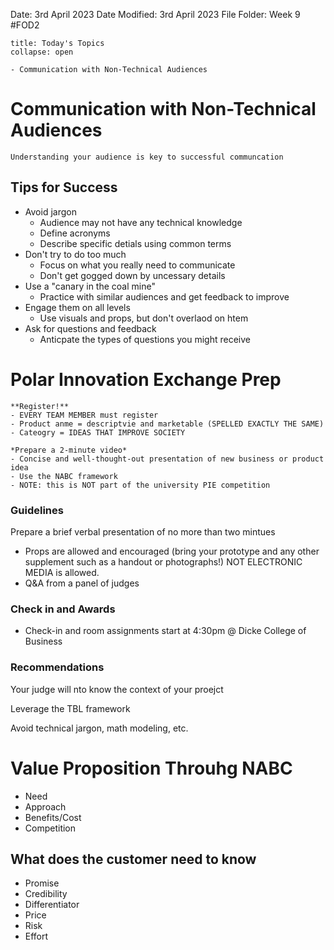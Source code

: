 Date: 3rd April 2023
Date Modified: 3rd April 2023
File Folder: Week 9
#FOD2  

```ad-abstract
title: Today's Topics
collapse: open

- Communication with Non-Technical Audiences

```

# Communication with Non-Technical Audiences

```ad-important
Understanding your audience is key to successful communcation
```

## Tips for Success

- Avoid jargon
	- Audience may not have any technical knowledge
	- Define acronyms
	- Describe specific detials using common terms
- Don't try to do too much
	- Focus on what you really need to communicate
	- Don't get gogged down by uncessary details
- Use a "canary in the coal mine"
	- Practice with similar audiences and get feedback to improve
- Engage them on all levels
	- Use visuals and props, but don't overlaod on htem
- Ask for questions and feedback
	- Anticpate the types of questions you might receive

# Polar Innovation Exchange Prep

```ad-todo
**Register!**
- EVERY TEAM MEMBER must register
- Product anme = descriptvie and marketable (SPELLED EXACTLY THE SAME)
- Cateogry = IDEAS THAT IMPROVE SOCIETY
```

```ad-warning
*Prepare a 2-minute video*
- Concise and well-thought-out presentation of new business or product idea
- Use the NABC framework
- NOTE: this is NOT part of the university PIE competition
```

### Guidelines

Prepare a brief verbal presentation of no more than two mintues
- Props are allowed and encouraged (bring your prototype and any other supplement such as a handout or photographs!) NOT ELECTRONIC MEDIA is allowed.
- Q&A from a panel of judges

### Check in and Awards

- Check-in and room assignments start at 4:30pm @ Dicke College of Business

### Recommendations

Your judge will nto know the context of your proejct

Leverage the TBL framework

Avoid technical jargon, math modeling, etc.

# Value Proposition Throuhg NABC

- Need
- Approach
- Benefits/Cost
- Competition

## What does the customer need to know

- Promise
- Credibility
- Differentiator
- Price 
- Risk 
- Effort

